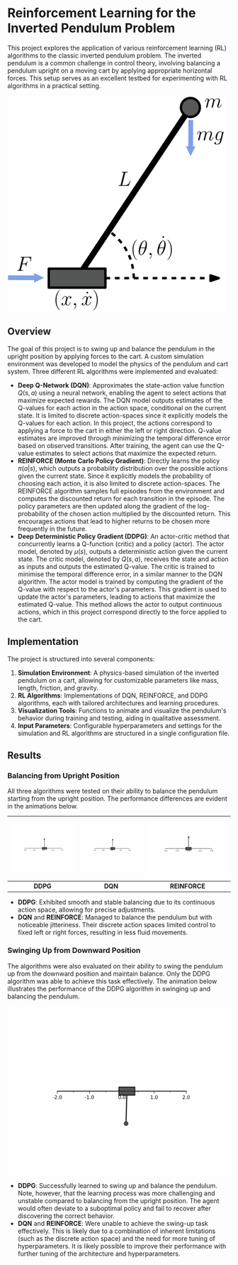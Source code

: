 # Reinforcement Learning for the Inverted Pendulum Problem

This project explores the application of various reinforcement learning (RL) algorithms to the classic inverted pendulum problem. The inverted pendulum is a common challenge in control theory, involving balancing a pendulum upright on a moving cart by applying appropriate horizontal forces. This setup serves as an excellent testbed for experimenting with RL algorithms in a practical setting.

![Pendulum Illustration](./figures/PendulumFig.svg)

## Overview

The goal of this project is to swing up and balance the pendulum in the upright position by applying forces to the cart. A custom simulation environment was developed to model the physics of the pendulum and cart system. Three different RL algorithms were implemented and evaluated:

- **Deep Q-Network (DQN)**: Approximates the state-action value function $Q(s, a)$ using a neural network, enabling the agent to select actions that maximize expected rewards. The DQN model outputs estimates of the Q-values for each action in the action space, conditional on the current state. It is limited to discrete action-spaces since it explicitly models the Q-values for each action. In this project, the actions correspond to applying a force to the cart in either the left or right direction. Q-value estimates are improved through minimizing the temporal difference error based on observed transitions. After training, the agent can use the Q-value estimates to select actions that maximize the expected return.
- **REINFORCE (Monte Carlo Policy Gradient)**: Directly learns the policy $\pi(a | s)$, which outputs a probability distribution over the possible actions given the current state. Since it explicitly models the probability of choosing each action, it is also limited to discrete action-spaces. The REINFORCE algorithm samples full episodes from the environment and computes the discounted return for each transition in the episode. The policy parameters are then updated along the gradient of the log-probability of the chosen action multiplied by the discounted return. This encourages actions that lead to higher returns to be chosen more frequently in the future.
- **Deep Deterministic Policy Gradient (DDPG)**: An actor-critic method that concurrently learns a Q-function (critic) and a policy (actor). The actor model, denoted by $\mu(s)$, outputs a deterministic action given the current state. The critic model, denoted by $Q(s, a)$, receives the state and action as inputs and outputs the estimated Q-value. The critic is trained to minimise the temporal difference error, in a similar manner to the DQN algorithm. The actor model is trained by computing the gradient of the Q-value with respect to the actor's parameters. This gradient is used to update the actor's parameters, leading to actions that maximize the estimated Q-value. This method allows the actor to output continuous actions, which in this project correspond directly to the force applied to the cart.


## Implementation

The project is structured into several components:

1. **Simulation Environment**: A physics-based simulation of the inverted pendulum on a cart, allowing for customizable parameters like mass, length, friction, and gravity.
2. **RL Algorithms**: Implementations of DQN, REINFORCE, and DDPG algorithms, each with tailored architectures and learning procedures.
3. **Visualization Tools**: Functions to animate and visualize the pendulum's behavior during training and testing, aiding in qualitative assessment.
4. **Input Parameters**: Configurable hyperparameters and settings for the simulation and RL algorithms are structured in a single configuration file.

## Results

### Balancing from Upright Position

All three algorithms were tested on their ability to balance the pendulum starting from the upright position. The performance differences are evident in the animations below.

| ![DDPG Balancing](./figures/animation_DDPG_up_good.gif) | ![DQN Balancing](./figures/animation_DQN_up_good.gif) | ![REINFORCE Balancing](./figures/animation_REINFORCE_up_good.gif) |
|:---:|:---:|:---:|
| **DDPG** | **DQN** | **REINFORCE** |

- **DDPG**: Exhibited smooth and stable balancing due to its continuous action space, allowing for precise adjustments.
- **DQN** and **REINFORCE**: Managed to balance the pendulum but with noticeable jitteriness. Their discrete action spaces limited control to fixed left or right forces, resulting in less fluid movements.

### Swinging Up from Downward Position

The algorithms were also evaluated on their ability to swing the pendulum up from the downward position and maintain balance. Only the DDPG algorithm was able to achieve this task effectively. The animation below illustrates the performance of the DDPG algorithm in swinging up and balancing the pendulum.

![DDPG Swing-Up](./figures/DDPG_swingUp_best.gif)

- **DDPG**: Successfully learned to swing up and balance the pendulum. Note, however, that the learning process was more challenging and unstable compared to balancing from the upright position. The agent would often deviate to a suboptimal policy and fail to recover after discovering the correct behavior.
- **DQN** and **REINFORCE**: Were unable to achieve the swing-up task effectively. This is likely due to a combination of inherent limitations (such as the discrete action space) and the need for more tuning of hyperparameters. It is likely possible to improve their performance with further tuning of the architecture and hyperparameters.


